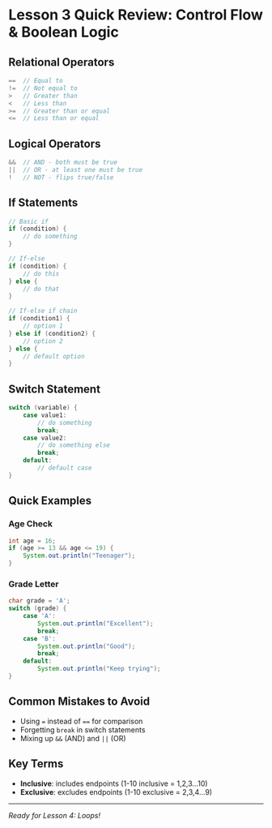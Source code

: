 # Lesson 3 Quick Review: Control Flow & Boolean Logic

## Relational Operators

```java
==  // Equal to
!=  // Not equal to
>   // Greater than
<   // Less than
>=  // Greater than or equal
<=  // Less than or equal
```

## Logical Operators

```java
&&  // AND - both must be true
||  // OR - at least one must be true
!   // NOT - flips true/false
```

## If Statements

```java
// Basic if
if (condition) {
    // do something
}

// If-else
if (condition) {
    // do this
} else {
    // do that
}

// If-else if chain
if (condition1) {
    // option 1
} else if (condition2) {
    // option 2
} else {
    // default option
}
```

## Switch Statement

```java
switch (variable) {
    case value1:
        // do something
        break;
    case value2:
        // do something else
        break;
    default:
        // default case
}
```

## Quick Examples

### Age Check

```java
int age = 16;
if (age >= 13 && age <= 19) {
    System.out.println("Teenager");
}
```

### Grade Letter

```java
char grade = 'A';
switch (grade) {
    case 'A':
        System.out.println("Excellent");
        break;
    case 'B':
        System.out.println("Good");
        break;
    default:
        System.out.println("Keep trying");
}
```

## Common Mistakes to Avoid

- Using `=` instead of `==` for comparison
- Forgetting `break` in switch statements
- Mixing up `&&` (AND) and `||` (OR)

## Key Terms

- **Inclusive**: includes endpoints (1-10 inclusive = 1,2,3...10)
- **Exclusive**: excludes endpoints (1-10 exclusive = 2,3,4...9)

---

_Ready for Lesson 4: Loops!_
